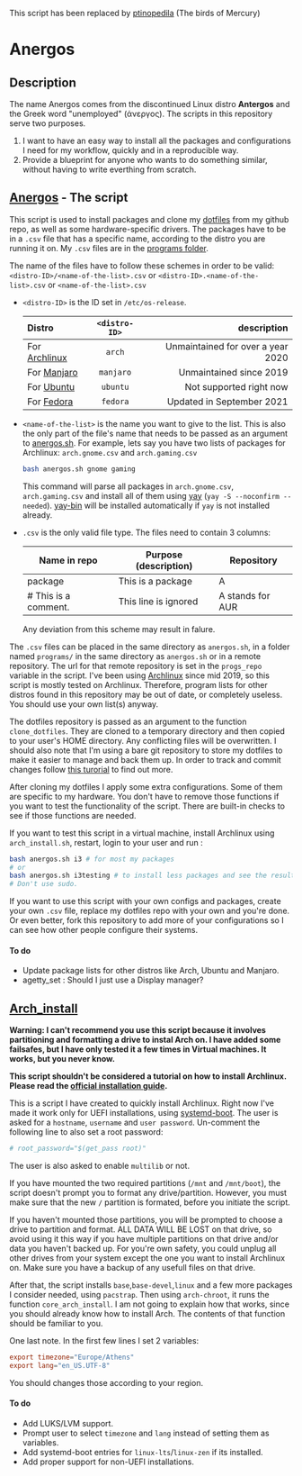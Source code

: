 This script has been replaced by [ptinopedila](https://github.com/ispanos/ptinopedila) (The birds of Mercury)

# Anergos

## Description

The name Anergos comes from the discontinued Linux distro **Antergos** and the Greek word "unemployed" (άνεργος). The scripts in this repository serve two purposes.

1. I want to have an easy way to install all the packages and configurations I need for my workflow, quickly and in a reproducible way.
2. Provide a blueprint for anyone who wants to do something similar, without having to write everthing from scratch.

## [Anergos](https://github.com/ispanos/anergos/blob/master/anergos.sh) - The script

This script is used to install packages and clone my [dotfiles](https://github.com/ispanos/dotfiles) from my github repo, as well as some hardware-specific drivers.
The packages have to be in a `.csv` file that has a specific name, according to the distro you are running it on. My `.csv` files are in the [programs folder](https://github.com/ispanos/anergos/tree/master/programs).

The name of the files have to follow these schemes in order to be valid:
`<distro-ID>/<name-of-the-list>.csv` or
`<distro-ID>.<name-of-the-list>.csv` or
`<name-of-the-list>.csv`

- `<distro-ID>` is the ID set in `/etc/os-release`.

    | Distro | `<distro-ID>` | description  |
    | :---        |    :----:   |          ---: |
    | For [Archlinux](https://www.archlinux.org/)| `arch` | Unmaintained for over a year 2020 |
    | For [Manjaro](https://manjaro.org/)| `manjaro` | Unmaintained since 2019 |
    | For [Ubuntu](https://ubuntu.com/)| `ubuntu` |  Not supported right now |
    | For [Fedora](https://getfedora.org/)| `fedora` | Updated in September 2021 |

- `<name-of-the-list>` is the name you want to give to the list.
    This is also the only part of the file's name that needs to be passed as an argument to [anergos.sh](https://github.com/ispanos/anergos/blob/master/anergos.sh).
    For example, lets say you have two lists of packages for Archlinux:
    `arch.gnome.csv` and `arch.gaming.csv`

    ```sh
    bash anergos.sh gnome gaming
    ```

    This command will parse all packages in `arch.gnome.csv`, `arch.gaming.csv` and install all of them using [yay](https://github.com/Jguer/yay) (`yay -S --noconfirm --needed`). [yay-bin](https://aur.archlinux.org/packages/yay-bin/) will be installed automatically if `yay` is not installed already.

- `.csv` is the only valid file type.
    The files need to contain 3 columns:

     Name in repo | Purpose (description) | Repository
    | ------------- |-------------| -----|
     package | This is a package | A
     \# This is a comment. | This line is ignored | A stands for AUR

    Any deviation from this scheme may result in falure.

The `.csv` files can be placed in the same directory as `anergos.sh`, in a folder named `programs/` in the same directory as `anergos.sh` or in a remote repository. The url for that remote repository is set in the `progs_repo` variable in the script.
I've been using [Archlinux](https://www.archlinux.org/) since mid 2019, so this script is mostly tested on Archlinux. Therefore, program lists for other distros found in this repository may be out of date, or completely useless. You should use your own list(s) anyway.

The dotfiles repository is passed as an argument to the function `clone_dotfiles`. They are cloned to a temporary directory and then copied to your user's HOME directory. Any conflicting files will be overwritten. I should also note that I'm using a bare git repository to store my dotfiles to make it easier to manage and back them up. In order to track and commit changes follow [this turorial](https://www.atlassian.com/git/tutorials/dotfiles) to find out more.

After cloning my dotfiles I apply some extra configurations. Some of them are specific to my hardware. You don't have to remove those functions if you want to test the functionality of the script. There are built-in checks to see if those functions are needed.

If you want to test this script in a virtual machine, install Archlinux using `arch_install.sh`, restart, login to your user and run :

```sh
bash anergos.sh i3 # for most my packages
# or
bash anergos.sh i3testing # to install less packages and see the results faster.
# Don't use sudo.
```

If you want to use this script with your own configs and packages, create your own `.csv` file, replace my dotfiles repo with your own and you're done. Or even better, fork this repository to add more of your configurations so I can see how other people configure their systems.

#### To do

- Update package lists for other distros like Arch, Ubuntu and Manjaro.
- agetty_set : Should I just use a Display manager?

## [Arch_install](https://github.com/ispanos/anergos/blob/master/arch_install.sh)

**Warning: I can't recommend you use this script because it involves partitioning and formatting a drive to instal Arch on. I have added some failsafes, but I have only tested it a few times in Virtual machines. It works, but you never know.**

**This script shouldn't be considered a tutorial on how to install Archlinux. Please read the [official installation guide](https://wiki.archlinux.org/index.php/Installation_guide).**

This is a script I have created to quickly install Archlinux. Right now I've made it work only for UEFI installations, using [systemd-boot](https://wiki.archlinux.org/index.php/Systemd-boot).
The user is asked for a `hostname`, `username` and `user password`.
Un-comment the following line to also set a root password:

```sh
# root_password="$(get_pass root)"
```

The user is also asked to enable `multilib` or not.

If you have mounted the two required partitions (`/mnt` and `/mnt/boot`), the script doesn't prompt you to format any drive/partition. However, you must make sure that the new `/` partition is formated, before you initiate the script.

If you haven't mounted those partitions, you will be prompted to choose a drive to partition and format. ALL DATA WILL BE LOST on that drive, so avoid using it this way if you have multiple partitions on that drive and/or data you haven't backed up. For you're own safety, you could unplug all other drives from your system except the one you want to install Archlinux on. Make sure you have a backup of any usefull files on that drive.

After that, the script installs `base`,`base-devel`,`linux` and a few more packages I consider needed, using `pacstrap`. Then using `arch-chroot`, it runs the function `core_arch_install`. I am not going to explain how that works, since you should already know how to install Arch. The contents of that function should be familiar to you.

One last note. In the first few lines I set 2 variables:

```conf
export timezone="Europe/Athens"
export lang="en_US.UTF-8"
```

You should changes those according to your region.

#### To do

- Add LUKS/LVM support.
- Prompt user to select `timezone` and `lang` instead of setting them as variables.
- Add systemd-boot entries for `linux-lts`/`linux-zen` if its installed.
- Add proper support for non-UEFI installations.
